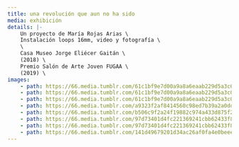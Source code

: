 ```yaml
---
title: una revolución que aun no ha sido
media: exhibición
details: |-
    Un proyecto de María Rojas Arias \
    Instalación loops 16mm, video y fotografía \
    \
    Casa Museo Jorge Eliécer Gaitán \
    (2018) \
    Premio Salón de Arte Joven FUGAA \
    (2019) \
images:
    - path: https://66.media.tumblr.com/61c1bf9e7d00a9a8a6eaab229d5a3c07/60fc6ddf6d89c72a-33/s2048x3072/144cbbd1a8337e166c3e99ce99e53e129e627a1e.jpg
    - path: https://66.media.tumblr.com/61c1bf9e7d00a9a8a6eaab229d5a3c07/60fc6ddf6d89c72a-33/s2048x3072/144cbbd1a8337e166c3e99ce99e53e129e627a1e.jpg
    - path: https://66.media.tumblr.com/61c1bf9e7d00a9a8a6eaab229d5a3c07/60fc6ddf6d89c72a-33/s2048x3072/144cbbd1a8337e166c3e99ce99e53e129e627a1e.jpg
    - path: https://66.media.tumblr.com/a9323f2af8414560c98ed7b39a2a0ddf/1a3a8ea977d5c2af-4c/s1280x1920/e82dcc0e8edd010e93dd365b9a96aee4ca287156.jpg
    - path: https://66.media.tumblr.com/b506c9f2a24f19882c974a433d875f25/1a3a8ea977d5c2af-04/s1280x1920/50f79ae28fce93a643d7c8b8fb7d8acad87663a2.jpg
    - path: https://66.media.tumblr.com/97d73401d4fc221369241cbb62433f85/1a3a8ea977d5c2af-18/s1280x1920/a5e25a459f1c3148144366ca2fbd1c0b1011d919.jpg
    - path: https://66.media.tumblr.com/97d73401d4fc221369241cbb62433f85/1a3a8ea977d5c2af-18/s1280x1920/a5e25a459f1c3148144366ca2fbd1c0b1011d919.jpg
    - path: https://66.media.tumblr.com/141d49679201d34ac26af0fa4e0beee0/1a3a8ea977d5c2af-f7/s1280x1920/ae00d0081a2f3e9f79268a34a9433e17fe02d81f.jpg
---
```

